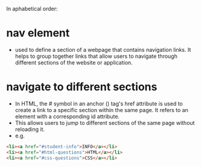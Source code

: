 In aphabetical order:

# nav element
- used to define a section of a webpage that contains navigation links. It helps to group together links that allow users to navigate through different sections of the website or application.


# navigate to different sections
- In HTML, the # symbol in an anchor (<a>) tag's href attribute is used to create a link to a specific section within the same page. It refers to an element with a corresponding id attribute.
- This allows users to jump to different sections of the same page without reloading it.
- e.g.
```html
<li><a href="#student-info">INFO</a></li>
<li><a href="#html-questions">HTML</a></li>
<li><a href="#css-questions">CSS</a></li>
```